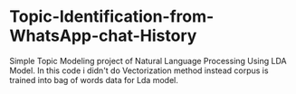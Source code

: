 # Topic-Identification-from-WhatsApp-chat-History
Simple Topic Modeling project of Natural Language Processing Using LDA Model.
In this code i didn't do Vectorization method instead corpus is trained into bag of words data for Lda model.
